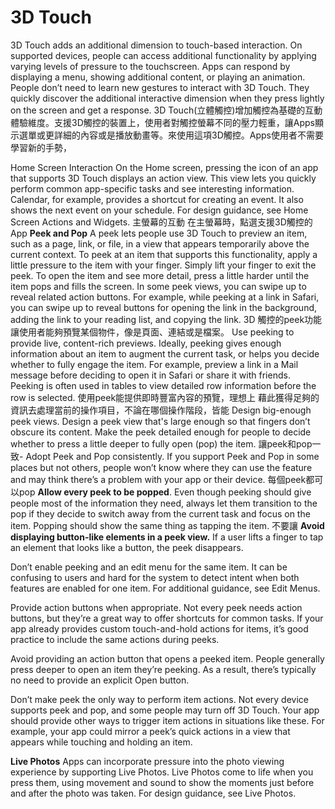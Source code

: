 # 3D Touch

3D Touch adds an additional dimension to touch-based interaction. On supported devices, people can access additional functionality by applying varying levels of pressure to the touchscreen. Apps can respond by displaying a menu, showing additional content, or playing an animation. People don’t need to learn new gestures to interact with 3D Touch. They quickly discover the additional interactive dimension when they press lightly on the screen and get a response.
3D Touch(立體觸控)增加觸控為基礎的互動體驗維度。支援3D觸控的裝置上，使用者對觸控螢幕不同的壓力輕重，讓Apps顯示選單或更詳細的內容或是播放動畫等。來使用這項3D觸控。Apps使用者不需要學習新的手勢，

Home Screen Interaction
On the Home screen, pressing the icon of an app that supports 3D Touch displays an action view. This view lets you quickly perform common app-specific tasks and see interesting information. Calendar, for example, provides a shortcut for creating an event. It also shows the next event on your schedule. For design guidance, see Home Screen Actions and Widgets.
主螢幕的互動
在主螢幕時，點選支援3D觸控的App
**Peek and Pop**
A peek lets people use 3D Touch to preview an item, such as a page, link, or file, in a view that appears temporarily above the current context. To peek at an item that supports this functionality, apply a little pressure to the item with your finger. Simply lift your finger to exit the peek. To open the item and see more detail, press a little harder until the item pops and fills the screen. In some peek views, you can swipe up to reveal related action buttons. For example, while peeking at a link in Safari, you can swipe up to reveal buttons for opening the link in the background, adding the link to your reading list, and copying the link.
3D 觸控的peek功能讓使用者能夠預覽某個物件，像是頁面、連結或是檔案。
Use peeking to provide live, content-rich previews. Ideally, peeking gives enough information about an item to augment the current task, or helps you decide whether to fully engage the item. For example, preview a link in a Mail message before deciding to open it in Safari or share it with friends. Peeking is often used in tables to view detailed row information before the row is selected.
使用peek能提供即時豐富內容的預覽，理想上 藉此獲得足夠的資訊去處理當前的操作項目，不論在哪個操作階段，皆能
Design big-enough peek views. Design a peek view that's large enough so that fingers don’t obscure its content. Make the peek detailed enough for people to decide whether to press a little deeper to fully open (pop) the item.
讓peek和pop一致-
Adopt Peek and Pop consistently. If you support Peek and Pop in some places but not others, people won’t know where they can use the feature and may think there’s a problem with your app or their device.
每個peek都可以pop
**Allow every peek to be popped**. Even though peeking should give people most of the information they need, always let them transition to the pop if they decide to switch away from the current task and focus on the item. Popping should show the same thing as tapping the item.
不要讓
**Avoid displaying button-like elements in a peek view.** If a user lifts a finger to tap an element that looks like a button, the peek disappears.

Don’t enable peeking and an edit menu for the same item. It can be confusing to users and hard for the system to detect intent when both features are enabled for one item. For additional guidance, see Edit Menus.

Provide action buttons when appropriate. Not every peek needs action buttons, but they’re a great way to offer shortcuts for common tasks. If your app already provides custom touch-and-hold actions for items, it’s good practice to include the same actions during peeks.

Avoid providing an action button that opens a peeked item. People generally press deeper to open an item they’re peeking. As a result, there’s typically no need to provide an explicit Open button.

Don’t make peek the only way to perform item actions. Not every device supports peek and pop, and some people may turn off 3D Touch. Your app should provide other ways to trigger item actions in situations like these. For example, your app could mirror a peek’s quick actions in a view that appears while touching and holding an item.

**Live Photos**
Apps can incorporate pressure into the photo viewing experience by supporting Live Photos. Live Photos come to life when you press them, using movement and sound to show the moments just before and after the photo was taken. For design guidance, see Live Photos.